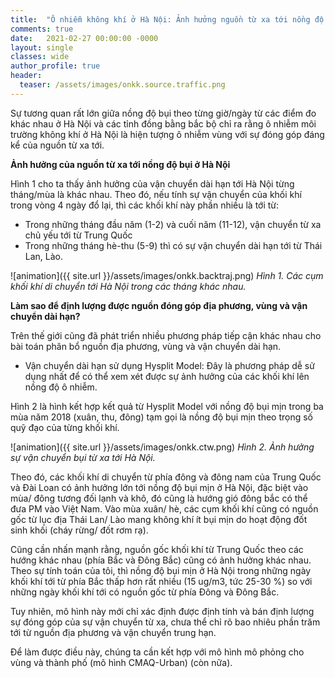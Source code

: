```yaml
---
title:  "Ô nhiễm không khí ở Hà Nội: Ảnh hưởng nguồn từ xa tới nồng độ bụi"
comments: true
date:   2021-02-27 00:00:00 -0000
layout: single
classes: wide
author_profile: true
header:
  teaser: /assets/images/onkk.source.traffic.png
---
```


Sự tương quan rất lớn giữa nồng độ bụi theo từng giờ/ngày từ các điểm đo khác nhau ở Hà Nội và các tỉnh đồng bằng bắc bộ chỉ ra rằng ô nhiễm 
môi trường không khí ở Hà Nội là hiện tượng ô nhiễm vùng với sự đóng góp đáng kể của nguồn từ xa tới.

**Ảnh hưởng của nguồn từ xa tới nồng độ bụi ở  Hà Nội**

Hình 1 cho ta thấy ảnh hưởng của vận chuyển dài hạn tới Hà Nội từng tháng/mùa là khác nhau.
Theo đó, nếu tính sự vận chuyển của khối khí trong vòng 4 ngày đổ lại, thì các khối khí này phần nhiều là tới từ:

- Trong những tháng đầu năm (1-2) và cuối năm (11-12), vận chuyển từ xa chủ yếu tới từ Trung Quốc
- Trong những tháng hè-thu (5-9) thì có sự vận chuyển dài hạn tới từ Thái Lan, Lào.

![animation]({{ site.url }}/assets/images/onkk.backtraj.png) 
*Hình 1. Các cụm khối khí di chuyển tới Hà Nội trong các tháng khác nhau.*

**Làm sao để định lượng được nguồn đóng góp địa phương, vùng và vận chuyển dài hạn?**

Trên thế giới cũng đã phát triển nhiều phương pháp tiếp cận khác nhau cho bài toán phân bổ nguồn địa phương, vùng và vận chuyển dài hạn.

- Vận chuyển dài hạn sử dụng Hysplit Model: Đây là phương pháp dễ sử dụng nhất để có thể xem xét được sự ảnh hưởng của các khối khí lên nồng độ ô nhiễm.

Hình 2 là hình kết hợp kết quả từ Hysplit Model với nồng độ bụi mịn trong ba mùa năm 2018 (xuân, thu, đông) tạm gọi là nồng độ bụi mịn theo trọng số quỹ đạo của từng khối khí. 

![animation]({{ site.url }}/assets/images/onkk.ctw.png) 
*Hình 2. Ảnh hưởng sự vận chuyển bụi từ xa tới Hà Nội.*

Theo đó,  các khối khí di chuyển từ phía đông và đông nam của Trung Quốc và Đài Loan có ảnh hưởng lớn tới nồng độ bụi mịn ở Hà Nội, đặc biệt vào mùa/ đông tương đối lạnh và khô, đó cũng là hướng gió đông bắc có thể đưa PM vào Việt Nam. Vào mùa xuân/ hè, các cụm khối khí cũng có nguồn gốc từ lục địa Thái Lan/ Lào mang không khí ít bụi mịn do hoạt động đốt sinh khối (cháy rừng/ đốt rơm rạ). 

Cũng cần nhấn mạnh rằng, nguồn gốc khối khí từ Trung Quốc theo các hướng khác nhau (phía Bắc và Đông Bắc) cũng có ảnh hưởng khác nhau. Theo sự tính toán của tôi, thì nồng độ bụi mịn ở Hà Nội trong những ngày khối khí tới từ phía Bắc thấp hơn rất nhiều (15 ug/m3, tức 25-30 %) so với những ngày khối khí tới có nguồn gốc từ phía Đông và Đông Bắc.

Tuy nhiên, mô hình này mới chỉ xác định được định tính và bán định lượng sự đóng góp của sự vận chuyển từ xa, chưa thể chỉ rõ bao nhiêu phần trăm tới từ
nguồn địa phương và vận chuyển trung hạn. 

Để làm được điều này, chúng ta cần kết hợp với mô hình mô phỏng cho vùng và thành phố (mô hình CMAQ-Urban) (còn nữa). 

